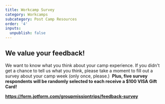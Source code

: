 ```yaml
---
title: Workcamp Survey
category: Workcamps
subcategory: Post Camp Resources
order: '4'
inputs:
  unpublish: false
---
```

## We value your feedback!

We want to know what you think about your camp experience. If you didn't get a chance to tell us what you think, please take a moment to fill out a survey about your camp week (only once, please.) &nbsp;**Plus, five survey respondents will be randomly selected to each receive a $100 VISA Gift Card!**

<div><div><div><p><a target="_blank" href="https://form.jotform.com/groupmissiontrips/feedback-survey"><strong>https://form.jotform.com/groupmissiontrips/feedback-survey</strong></a></p></div></div></div>